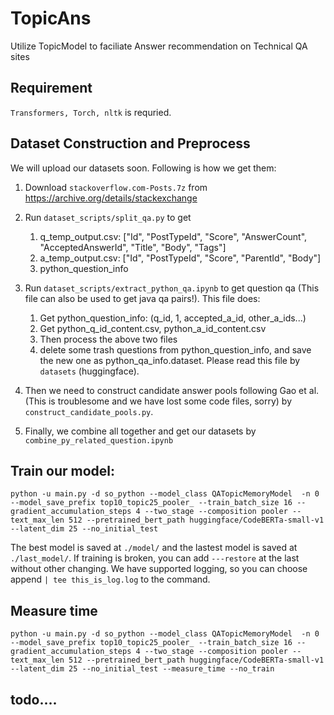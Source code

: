 # TopicAns
Utilize TopicModel to faciliate Answer recommendation on Technical QA sites

## Requirement
``` Transformers, Torch, nltk ``` is requried.

## Dataset Construction and Preprocess

We will upload our datasets soon. Following is how we get them:

1. Download ```stackoverflow.com-Posts.7z``` from https://archive.org/details/stackexchange

2. Run ```dataset_scripts/split_qa.py``` to get 
    1. q_temp_output.csv: ["Id", "PostTypeId", "Score", "AnswerCount", "AcceptedAnswerId", "Title", "Body", "Tags"]
    2. a_temp_output.csv: ["Id", "PostTypeId", "Score", "ParentId", "Body"]
    3. python_question_info

3. Run ```dataset_scripts/extract_python_qa.ipynb``` to get question qa (This file can also be used to get java qa pairs!). This file does:
    1. Get python_question_info: (q_id, 1, accepted_a_id, other_a_ids...)
    2. Get python_q_id_content.csv, python_a_id_content.csv
    3. Then process the above two files
    4. delete some trash questions from python_question_info, and save the new one as python_qa_info.dataset. Please read this file by ```datasets``` (huggingface).
4. Then we need to construct candidate answer pools following Gao et al. (This is troublesome and we have lost some code files, sorry) by ```construct_candidate_pools.py```.

5. Finally, we combine all together and get our datasets by ```combine_py_related_question.ipynb```




## Train our model:
```python -u main.py -d so_python --model_class QATopicMemoryModel  -n 0 --model_save_prefix top10_topic25_pooler_ --train_batch_size 16 --gradient_accumulation_steps 4 --two_stage --composition pooler --text_max_len 512 --pretrained_bert_path huggingface/CodeBERTa-small-v1 --latent_dim 25 --no_initial_test```

The best model is saved at ```./model/``` and the lastest model is saved at ```./last_model/```. If training is broken, you can add ```---restore``` at the last without other changing. We have supported logging, so you can choose append ```| tee this_is_log.log``` to the command.

## Measure time
```python -u main.py -d so_python --model_class QATopicMemoryModel  -n 0 --model_save_prefix top10_topic25_pooler_ --train_batch_size 16 --gradient_accumulation_steps 4 --two_stage --composition pooler --text_max_len 512 --pretrained_bert_path huggingface/CodeBERTa-small-v1 --latent_dim 25 --no_initial_test --measure_time --no_train```

## todo....

